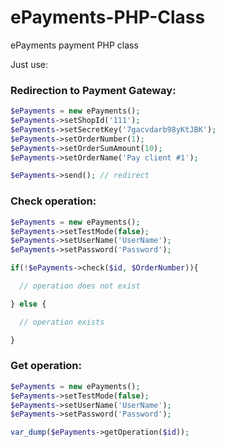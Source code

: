 # ePayments-PHP-Class
ePayments payment PHP class

Just use:

### Redirection to Payment Gateway:
```php
$ePayments = new ePayments();
$ePayments->setShopId('111');
$ePayments->setSecretKey('7gacvdarb98yKtJBK');
$ePayments->setOrderNumber(1);
$ePayments->setOrderSumAmount(10);
$ePayments->setOrderName('Pay client #1');

$ePayments->send(); // redirect
```

### Check operation:
```php
$ePayments = new ePayments();
$ePayments->setTestMode(false);
$ePayments->setUserName('UserName');
$ePayments->setPassword('Password');

if(!$ePayments->check($id, $OrderNumber)){

  // operation does not exist

} else {

  // operation exists

}
```


### Get operation:
```php
$ePayments = new ePayments();
$ePayments->setTestMode(false);
$ePayments->setUserName('UserName');
$ePayments->setPassword('Password');

var_dump($ePayments->getOperation($id));
